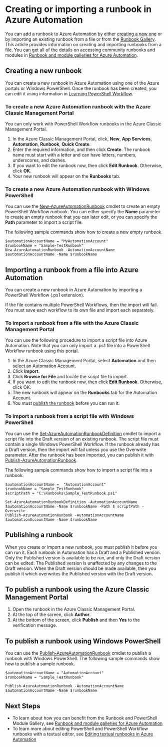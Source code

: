 <properties
	pageTitle="Creating or importing a runbook in Azure Automation"
	description="This article describes how to create a new runbook in Azure Automation or import one from a file."
	services="automation"
	documentationCenter=""
	authors="mgoedtel"
	manager="jwhit"
	editor="tysonn" />
<tags
	ms.service="automation"
	ms.devlang="na"
	ms.topic="article"
	ms.tgt_pltfrm="na"
	ms.workload="infrastructure-services"
	ms.date="09/12/2016"
	wacn.date=""
	ms.author="magoedte;bwren" />

# Creating or importing a runbook in Azure Automation

You can add a runbook to Azure Automation by either [creating a new one](#creating-a-new-runbook) or by importing an existing runbook from a file or from the [Runbook Gallery](/documentation/articles/automation-runbook-gallery/). This article provides information on creating and importing runbooks from a file.  You can get all of the details on accessing community runbooks and modules in [Runbook and module galleries for Azure Automation](/documentation/articles/automation-runbook-gallery/).

## <a name="creating-a-new-runbook"></a> Creating a new runbook

You can create a new runbook in Azure Automation using one of the Azure portals or Windows PowerShell. Once the runbook has been created, you can edit it using information in [Learning PowerShell Workflow](/documentation/articles/automation-powershell-workflow/).

### To create a new Azure Automation runbook with the Azure Classic Management Portal

You can only work with PowerShell Workflow runbooks in the Azure Classic Management Portal.

1. In the Azure Classic Management Portal, click, **New**, **App Services**, **Automation**, **Runbook**, **Quick Create**.
2. Enter the required information, and then click **Create**. The runbook name must start with a letter and can have letters, numbers, underscores, and dashes.
3. If you want to edit the runbook now, then click **Edit Runbook**. Otherwise, click **OK**.
4. Your new runbook will appear on the **Runbooks** tab.


### To create a new Azure Automation runbook with Windows PowerShell

You can use the [New-AzureAutomationRunbook](https://msdn.microsoft.com/zh-cn/library/dn690272.aspx) cmdlet to create an empty PowerShell Workflow runbook. You can either specify the **Name** parameter to create an empty runbook that you can later edit, or you can specify the **Path** parameter to import a script file. 

The following sample commands show how to create a new empty runbook.

    $automationAccountName = "MyAutomationAccount"
    $runbookName = "Sample-TestRunbook"
    New-AzureAutomationRunbook -AutomationAccountName $automationAccountName -Name $runbookName

## <a name="ImportRunbook"></a> Importing a runbook from a file into Azure Automation

You can create a new runbook in Azure Automation by importing a PowerShell Workflow (.ps1 extension).

If the file contains multiple PowerShell Workflows, then the import will fail. You must save each workflow to its own file and import each separately.

### To import a runbook from a file with the Azure Classic Management Portal

You can use the following procedure to import a script file into Azure Automation.  Note that you can only import a .ps1 file into a PowerShell Workflow runbook using this portal.

1. In the Azure Classic Management Portal, select **Automation** and then select an Automation Account.
2. Click **Import**.
3. Click **Browse for File** and locate the script file to import.
4. If you want to edit the runbook now, then click **Edit Runbook**. Otherwise, click OK.
5. The new runbook will appear on the **Runbooks** tab for the Automation Account.
6. You must [publish the runbook](#publishing-a-runbook) before you can run it.

### <a name="ImportRunbookScriptPS"></a> To import a runbook from a script file with Windows PowerShell

You can use the [Set-AzureAutomationRunbookDefinition](https://msdn.microsoft.com/zh-cn/library/dn690267.aspx) cmdlet to import a script file into the Draft version of an existing runbook. The script file must contain a single Windows PowerShell Workflow. If the runbook already has a Draft version, then the import will fail unless you use the Overwrite parameter. After the runbook has been imported, you can publish it with [Publish-AzureAutomationRunbook](https://msdn.microsoft.com/zh-cn/library/dn690266.aspx).

The following sample commands show how to import a script file into a runbook.

    $automationAccountName =  "AutomationAccount"
    $runbookName = "Sample_TestRunbook"
    $scriptPath = "C:\Runbooks\Sample_TestRunbook.ps1"

    Set-AzureAutomationRunbookDefinition -AutomationAccountName $automationAccountName -Name $runbookName -Path $ scriptPath -Overwrite
    Publish-AzureAutomationRunbook -AutomationAccountName $automationAccountName -Name $runbookName


## <a name="publishing-a-runbook"></a> Publishing a runbook

When you create or import a new runbook, you must publish it before you can run it.  Each runbook in Automation has a Draft and a Published version. Only the Published version is available to be run, and only the Draft version can be edited. The Published version is unaffected by any changes to the Draft version. When the Draft version should be made available, then you publish it which overwrites the Published version with the Draft version.

## To publish a runbook using the Azure Classic Management Portal

1. Open the runbook in the Azure Classic Management Portal.
1. At the top of the screen, click **Author**.
1. At the bottom of the screen, click **Publish** and then **Yes** to the verification message.

## To publish a runbook using Windows PowerShell

You can use the [Publish-AzureAutomationRunbook](https://msdn.microsoft.com/zh-cn/library/dn690266.aspx) cmdlet to publish a runbook with Windows PowerShell. The following sample commands show how to publish a sample runbook.

	$automationAccountName = "AutomationAccount"
	$runbookName = "Sample_TestRunbook"

    Publish-AzureAutomationRunbook -AutomationAccountName $automationAccountName -Name $runbookName


## Next Steps
- To learn about how you can benefit from the Runbook and PowerShell Module Gallery, see  [Runbook and module galleries for Azure Automation](/documentation/articles/automation-runbook-gallery/)
- To learn more about editing PowerShell and PowerShell Workflow runbooks with a textual editor, see [Editing textual runbooks in Azure Automation](/documentation/articles/automation-edit-textual-runbook/)
